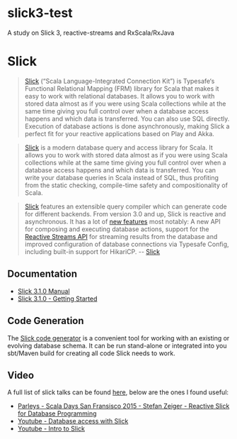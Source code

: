 # slick3-test
A study on Slick 3, reactive-streams and RxScala/RxJava

# Slick
> [Slick](http://slick.typesafe.com) (“Scala Language-Integrated Connection Kit”) is Typesafe‘s Functional Relational Mapping (FRM) library for Scala that makes it easy to work with relational databases. It allows you to work with stored data almost as if you were using Scala collections while at the same time giving you full control over when a database access happens and which data is transferred. You can also use SQL directly. Execution of database actions is done asynchronously, making Slick a perfect fit for your reactive applications based on Play and Akka.

> [Slick](http://slick.typesafe.com) is a modern database query and access library for Scala. It allows you to work with stored data almost as if you were using Scala collections while at the same time giving you full control over when a database access happens and which data is transferred. You can write your database queries in Scala instead of SQL, thus profiting from the static checking, compile-time safety and compositionality of Scala. 

> [Slick](http://slick.typesafe.com) features an extensible query compiler which can generate code for different backends. From version 3.0 and up, Slick is reactive and asynchronous. It has a lot of [new features](http://slick.typesafe.com/news/2015/04/29/slick-3.0.0-released.html) most notably: A new API for composing and executing database actions, support for the [Reactive Streams API](http://www.reactive-streams.org) for streaming results from the database and improved configuration of database connections via Typesafe Config, including built-in support for HikariCP.
-- <quote>[Slick](http://slick.typesafe.com)</quote>

## Documentation
- [Slick 3.1.0 Manual](http://slick.typesafe.com/doc/3.1.0/)
- [Slick 3.1.0 - Getting Started](http://slick.typesafe.com/doc/3.1.0/gettingstarted.html)

## Code Generation
The [Slick code generator](http://slick.typesafe.com/doc/3.1.0/code-generation.html) is a convenient tool for working 
with an existing or evolving database schema. It can be run stand-alone or integrated into you sbt/Maven build for creating 
all code Slick needs to work.

## Video
A full list of slick talks can be found [here](http://slick.typesafe.com/docs/#talks), below are the ones I found useful:
- [Parleys - Scala Days San Fransisco 2015 - Stefan Zeiger - Reactive Slick for Database Programming](https://www.parleys.com/tutorial/reactive-slick-database-programming)
- [Youtube - Database access with Slick](https://www.youtube.com/watch?v=BDVpvneFNeI)
- [Youtube - Intro to Slick](https://www.youtube.com/watch?v=UWvT0oFt-ZA)


